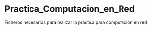 # Practica_Computacion_en_Red
Ficheros necesarios para realizar la práctica para computación en red
